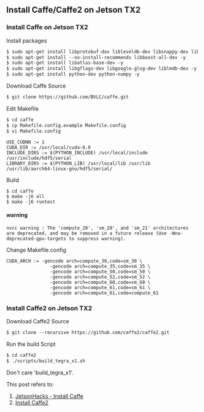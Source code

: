 ## Install Caffe/Caffe2 on Jetson TX2

### Install Caffe on Jetson TX2
Install packages
```markdown
$ sudo apt-get install libprotobuf-dev libleveldb-dev libsnappy-dev libhdf5-serial-dev protobuf-compiler -y
$ sudo apt-get install --no-install-recommends libboost-all-dev -y
$ sudo apt-get install libatlas-base-dev -y
$ sudo apt-get install libgflags-dev libgoogle-glog-dev liblmdb-dev -y
$ sudo apt-get install python-dev python-numpy -y
```

Download Caffe Source
```markdown
$ git clone https://github.com/BVLC/caffe.git 
```

Edit Makefile
```markdown
$ cd caffe
$ cp Makefile.config.example Makefile.config
$ vi Makefile.config
```
```
USE_CUDNN := 1
CUDA_DIR := /usr/local/cuda-8.0
INCLUDE_DIRS := $(PYTHON_INCLUDE) /usr/local/include /usr/include/hdf5/serial
LIBRARY_DIRS := $(PYTHON_LIB) /usr/local/lib /usr/lib /usr/lib/aarch64-linux-gnu/hdf5/serial/
```

Build
```
$ cd caffe
$ make -j6 all
$ make -j6 runtest
```

#### warning
```
nvcc warning : The 'compute_20', 'sm_20', and 'sm_21' architectures are deprecated, and may be removed in a future release (Use -Wno-deprecated-gpu-targets to suppress warning).
```
Change Makefile.config
```
CUDA_ARCH := -gencode arch=compute_30,code=sm_30 \
                -gencode arch=compute_35,code=sm_35 \
                -gencode arch=compute_50,code=sm_50 \
                -gencode arch=compute_52,code=sm_52 \
                -gencode arch=compute_60,code=sm_60 \
                -gencode arch=compute_61,code=sm_61 \
                -gencode arch=compute_61,code=compute_61
```



### Install Caffe2 on Jetson TX2
Download Caffe2 Source
```markdown
$ git clone --recursive https://github.com/caffe2/caffe2.git
```

Run the build Script
```markdown
$ cd caffe2
$ ./scripts/build_tegra_x1.sh
```
Don't care 'build_tegra_x1'.

This post refers to:
1. [JetsonHacks - Install Caffe](https://github.com/jetsonhacks/installCaffeJTX2)
2. [Install Caffe2](https://caffe2.ai/docs/getting-started.html?platform=tegra&configuration=compile)
